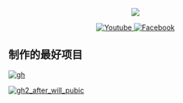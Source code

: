 <p align="center"><img src="https://github-readme-stats-one-bice.vercel.app/api/top-langs/?username=Laomao1675&langs_count=20&layout=compact&role=OWNER&theme=radical"></p>
<p align="center">

  <a href="https://youtube.com/@imahchiu" target="_blank">
    <img src="https://img.shields.io/badge/youtube-%231877F2.svg?&style=for-the-badge&logo=youtube&logoColor=white&color=071A2C" alt="Youtube"/>
  </a>

    
  <a    href="https://www.instagram.com/@im.achiu" target="_blank">
    <img src="https://img.shields.io/badge/instagram-%231877F2.svg?&style=for-the-badge&logo=instagram&logoColor=white&color=071A2C" alt="Facebook"/>
  </a>
</p>

## 制作的最好项目
[![gh](https://github-readme-stats.vercel.app/api/pin/?username=laomao1675&repo=win11c)](https://github.com/laomao1104/win11c)


[![gh2_after_will_pubic](https://github-readme-stats.vercel.app/api/pin/?username=laomao1675&repo=TV-Control)](https://github.com/Laomao1104/TV-Control)

